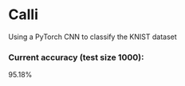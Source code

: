 #  Calli


Using a PyTorch CNN to classify the KNIST dataset

### Current accuracy (test size 1000):
95.18%




